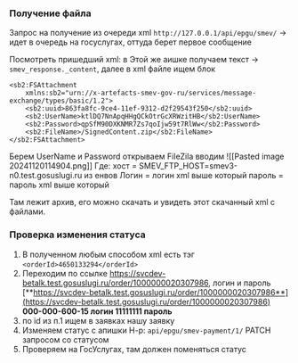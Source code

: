### Получение файла
Запрос на получение из очереди xml
`http://127.0.0.1/api/epgu/smev/` -> идет в очередь на госуслугах, оттуда берет первое сообщение

Посмотреть пришедший xml:
в Этой же аишке получаем текст -> `smev_response._content`, далее в xml файле ищем блок
```
<sb2:FSAttachment
	xmlns:sb2="urn://x-artefacts-smev-gov-ru/services/message-exchange/types/basic/1.2">
	<sb2:uuid>863fa8fc-9ce4-11ef-9312-d2f29543f250</sb2:uuid>
	<sb2:UserName>ktlDQ7NnApqHHgQCkOtrGcXRWzitHB</sb2:UserName>
	<sb2:Password>qpSfM90DXKNMR7Zs7qoIjw59t7RlWw</sb2:Password>
	<sb2:FileName>/SignedContent.zip</sb2:FileName>
</sb2:FSAttachment>
```
Берем UserName и Password открываем FileZila вводим
![[Pasted image 20241120114904.png]]
Где:
хост = SMEV_FTP_HOST=smev3-n0.test.gosuslugi.ru из енвов
Логин = логин xml выше который
пароль = пароль xml  выше который

Там лежит архив, его можно скачать и увидеть этот скачанный xml c файлами.

### Проверка изменения статуса
1. В полученном любым способом xml есть тэг `<orderId>4650133294</orderId>`
2. Переходим по ссылке https://svcdev-betalk.test.gosuslugi.ru/order/1000000020307986, логин и пароль [**https://svcdev-betalk.test.gosuslugi.ru/order/1000000020307986**](https://svcdev-betalk.test.gosuslugi.ru/order/1000000020307986) **000-000-600-15 логин  11111111 пароль**
3. по id из п.1 ищем в заявках нашу заявку
4. Изменяем статус с апишки Н-р: `api/epgu/smev-payment/1/` PATCH запросом со статусом
5. Проверяем на ГосУслугах, там должен поменяться статус

